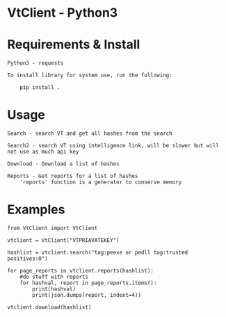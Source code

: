 # VtClient - Python3

# Requirements & Install

    Python3 - requests

    To install library for system use, run the following:

        pip install .

# Usage

    Search - search VT and get all hashes from the search
    
    Search2 - search VT using intelligence link, will be slower but will not use as much api key

    Download - Download a list of hashes

    Reports - Get reports for a list of hashes
        'reports' function is a generator to conserve memory

# Examples

    from VtClient import VtClient

    vtclient = VtClient("VTPRIAVATEKEY")

    hashlist = vtclient.search("tag:peexe or pedll tag:trusted positives:0")

    for page_reports in vtclient.reports(hashlist):
        #do stuff with reports
        for hashval, report in page_reports.items():
            print(hashval)
            print(json.dumps(report, indent=4))
    
    vtclient.download(hashlist)
    
    

